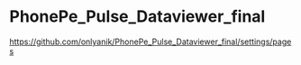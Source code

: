 # PhonePe_Pulse_Dataviewer_final
https://github.com/onlyanik/PhonePe_Pulse_Dataviewer_final/settings/pages

